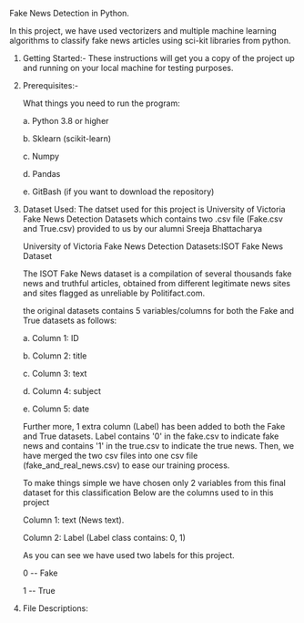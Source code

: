 Fake News Detection in Python.

In this project, we have used vectorizers and multiple machine learning algorithms to classify fake news articles using sci-kit libraries from python.


1. Getting Started:-
These instructions will get you a copy of the project up and running on your local machine for testing purposes.



2. Prerequisites:-

   What things you need to run the program:
   
   a. Python 3.8 or higher
   
   b. Sklearn (scikit-learn)
   
   c. Numpy
   
   d. Pandas
   
   e. GitBash (if you want to download the repository)
   
3. Dataset Used:
    The datset used for this project is University of Victoria Fake News Detection Datasets which contains two .csv file (Fake.csv and True.csv) provided to us by our alumni Sreeja Bhattacharya
    
    University of Victoria Fake News Detection Datasets:ISOT Fake News Dataset
    
    The ISOT Fake News dataset is a compilation of several thousands fake news and truthful articles, obtained from different legitimate news sites and sites flagged as unreliable by Politifact.com.
    
    the original datasets contains 5 variables/columns for both the Fake and True datasets as follows:
    
    a. Column 1: ID
    
    b. Column 2: title
    
    c. Column 3: text
    
    d. Column 4: subject
    
    e. Column 5: date
    
    Further more, 1 extra column (Label) has been added to both the Fake and True datasets. Label contains '0' in the fake.csv to indicate fake news and contains '1' in the true.csv to indicate the true news. Then, we have merged the two csv files into one csv file (fake_and_real_news.csv) to ease our training process.
    
   To make things simple we have chosen only 2 variables from this final dataset for this classification
   Below are the columns used to in this project

      Column 1: text (News text).
      
      Column 2: Label (Label class contains: 0, 1) 
  
      As you can see we have used two labels for this project.
    
      0 -- Fake
  
      1 -- True
  
  4. File Descriptions:
  
   

